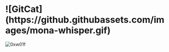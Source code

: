 
<h1>![GitCat](https://github.githubassets.com/images/mona-whisper.gif)</h1>

<p align="left"> <img src="https://komarev.com/ghpvc/?username=0xw01f&label=Profile%20views&color=0e75b6&style=flat" alt="0xw01f" /> </p>
